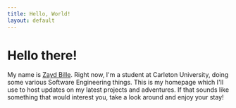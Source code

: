 ```yaml
---
title: Hello, World!
layout: default
---
```


# Hello there!

My name is [Zayd Bille](https://twitter.com/SilverHeroK). Right now, I'm a student at Carleton University, doing some various Software Engineering things. This is my homepage which I'll use to host updates on my latest projects and adventures. If that sounds like something that would interest you, take a look around and enjoy your stay!
